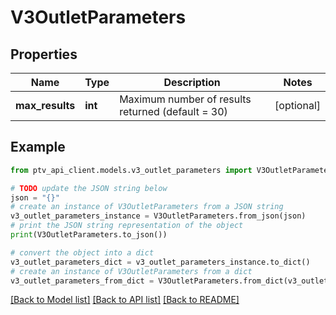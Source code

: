 # V3OutletParameters


## Properties

Name | Type | Description | Notes
------------ | ------------- | ------------- | -------------
**max_results** | **int** | Maximum number of results returned (default &#x3D; 30) | [optional] 

## Example

```python
from ptv_api_client.models.v3_outlet_parameters import V3OutletParameters

# TODO update the JSON string below
json = "{}"
# create an instance of V3OutletParameters from a JSON string
v3_outlet_parameters_instance = V3OutletParameters.from_json(json)
# print the JSON string representation of the object
print(V3OutletParameters.to_json())

# convert the object into a dict
v3_outlet_parameters_dict = v3_outlet_parameters_instance.to_dict()
# create an instance of V3OutletParameters from a dict
v3_outlet_parameters_from_dict = V3OutletParameters.from_dict(v3_outlet_parameters_dict)
```
[[Back to Model list]](../README.md#documentation-for-models) [[Back to API list]](../README.md#documentation-for-api-endpoints) [[Back to README]](../README.md)


